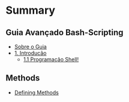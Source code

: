 # Summary

## Guia Avançado Bash-Scripting

* [Sobre o Guia](README.md)
* [1. Introducão](/introducao.md#1-introdução)
  * [1.1 Programação Shell!](/introducao.md#11-programação-shell)

## Methods

* [Defining Methods](methods.md)

